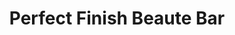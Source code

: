 ---
title: "Perfect Finish Beaute Bar"
url: /jamaica/perfect-finish-beaute-bar/
shop: hairdresser
---